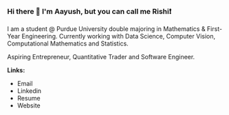 ### Hi there 👋 I'm Aayush, but you can call me Rishi:exclamation:

I am a student @ Purdue University double majoring in Mathematics & First-Year Engineering. Currently working with Data Science, Computer Vision, Computational Mathematics and Statistics.

Aspiring Entrepreneur, Quantitative Trader and Software Engineer.

**Links:**
- Email
- Linkedin
- Resume
- Website

<!-- Here are some ideas to get you started:

- 🔭 I’m currently working on ...
- 🌱 I’m currently learning ...
- 👯 I’m looking to collaborate on ...
- 🤔 I’m looking for help with ...
- 💬 Ask me about ...
- 📫 How to reach me: ...
- 😄 Pronouns: ...
- ⚡ Fun fact: ...
-->
